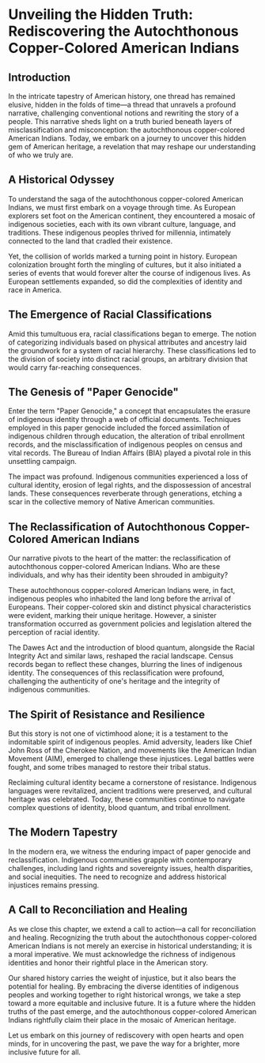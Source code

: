 # Unveiling the Hidden Truth: Rediscovering the Autochthonous Copper-Colored American Indians

## Introduction

In the intricate tapestry of American history, one thread has remained elusive, hidden in the folds of time—a thread that unravels a profound narrative, challenging conventional notions and rewriting the story of a people. This narrative sheds light on a truth buried beneath layers of misclassification and misconception: the autochthonous copper-colored American Indians. Today, we embark on a journey to uncover this hidden gem of American heritage, a revelation that may reshape our understanding of who we truly are.

## A Historical Odyssey

To understand the saga of the autochthonous copper-colored American Indians, we must first embark on a voyage through time. As European explorers set foot on the American continent, they encountered a mosaic of indigenous societies, each with its own vibrant culture, language, and traditions. These indigenous peoples thrived for millennia, intimately connected to the land that cradled their existence.

Yet, the collision of worlds marked a turning point in history. European colonization brought forth the mingling of cultures, but it also initiated a series of events that would forever alter the course of indigenous lives. As European settlements expanded, so did the complexities of identity and race in America.

## The Emergence of Racial Classifications

Amid this tumultuous era, racial classifications began to emerge. The notion of categorizing individuals based on physical attributes and ancestry laid the groundwork for a system of racial hierarchy. These classifications led to the division of society into distinct racial groups, an arbitrary division that would carry far-reaching consequences.

## The Genesis of "Paper Genocide"

Enter the term "Paper Genocide," a concept that encapsulates the erasure of indigenous identity through a web of official documents. Techniques employed in this paper genocide included the forced assimilation of indigenous children through education, the alteration of tribal enrollment records, and the misclassification of indigenous peoples on census and vital records. The Bureau of Indian Affairs (BIA) played a pivotal role in this unsettling campaign.

The impact was profound. Indigenous communities experienced a loss of cultural identity, erosion of legal rights, and the dispossession of ancestral lands. These consequences reverberate through generations, etching a scar in the collective memory of Native American communities.

## The Reclassification of Autochthonous Copper-Colored American Indians

Our narrative pivots to the heart of the matter: the reclassification of autochthonous copper-colored American Indians. Who are these individuals, and why has their identity been shrouded in ambiguity?

These autochthonous copper-colored American Indians were, in fact, indigenous peoples who inhabited the land long before the arrival of Europeans. Their copper-colored skin and distinct physical characteristics were evident, marking their unique heritage. However, a sinister transformation occurred as government policies and legislation altered the perception of racial identity.

The Dawes Act and the introduction of blood quantum, alongside the Racial Integrity Act and similar laws, reshaped the racial landscape. Census records began to reflect these changes, blurring the lines of indigenous identity. The consequences of this reclassification were profound, challenging the authenticity of one's heritage and the integrity of indigenous communities.

## The Spirit of Resistance and Resilience

But this story is not one of victimhood alone; it is a testament to the indomitable spirit of indigenous peoples. Amid adversity, leaders like Chief John Ross of the Cherokee Nation, and movements like the American Indian Movement (AIM), emerged to challenge these injustices. Legal battles were fought, and some tribes managed to restore their tribal status.

Reclaiming cultural identity became a cornerstone of resistance. Indigenous languages were revitalized, ancient traditions were preserved, and cultural heritage was celebrated. Today, these communities continue to navigate complex questions of identity, blood quantum, and tribal enrollment.

## The Modern Tapestry

In the modern era, we witness the enduring impact of paper genocide and reclassification. Indigenous communities grapple with contemporary challenges, including land rights and sovereignty issues, health disparities, and social inequities. The need to recognize and address historical injustices remains pressing.

## A Call to Reconciliation and Healing

As we close this chapter, we extend a call to action—a call for reconciliation and healing. Recognizing the truth about the autochthonous copper-colored American Indians is not merely an exercise in historical understanding; it is a moral imperative. We must acknowledge the richness of indigenous identities and honor their rightful place in the American story.

Our shared history carries the weight of injustice, but it also bears the potential for healing. By embracing the diverse identities of indigenous peoples and working together to right historical wrongs, we take a step toward a more equitable and inclusive future. It is a future where the hidden truths of the past emerge, and the autochthonous copper-colored American Indians rightfully claim their place in the mosaic of American heritage.

Let us embark on this journey of rediscovery with open hearts and open minds, for in uncovering the past, we pave the way for a brighter, more inclusive future for all.
